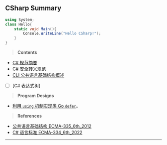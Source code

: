## CSharp Summary

```csharp
using System;
class Hello{
    static void Main(){
        Console.WriteLine("Hello CSharp!");
    }
}
```

> **Contents**

- [C# 规范摘要](01_C#%20规范摘要.md)
- [C# 安全转义规范](02_C#%20安全转义规范.md)
- [CLI 公共语言基础结构概述](<CLI 公共语言基础结构/00_CLI Directory.md>)
- [ ] [C# 表达式树] 





> **Program Designs**

- [利用 `using` 机制实现类 Go `defer`](./CSharp%20Programme%20Design/利用%20using%20机制实现%20go%20defer%20语法.cs)。


> **References**

- [公共语言基础结构 ECMA-335_6th_2012](.ref/信息技术-%20CLI%20%20ISO_IEC_23271_2012(E).pdf)
- [C# 语言标准 ECMA-334_6th_2022](.ref/C#%20语言标准%20ECMA-334_6th_2022.pdf)


---